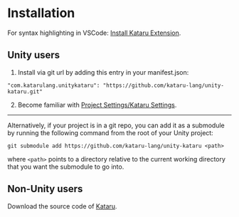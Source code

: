 # Installation

For syntax highlighting in VSCode:
[Install Kataru Extension](https://marketplace.visualstudio.com/items?itemName=Kataru.vscode-kataru).

## Unity users
1. Install via git url by adding this entry in your manifest.json:
```
"com.katarulang.unitykataru": "https://github.com/kataru-lang/unity-kataru.git"
```
2. Become familiar with <a href="#/api/unity?id=kataru-settings">Project Settings/Kataru Settings</a>.

---

Alternatively, if your project is in a git repo, you can add it as a submodule by running the following command from the root of your Unity project:
```
git submodule add https://github.com/kataru-lang/unity-kataru <path> 
```
where `<path>` points to a directory relative to the current working directory that you want the submodule to go into.

## Non-Unity users
Download the source code of [Kataru](https://github.com/kataru-lang/kataru).
